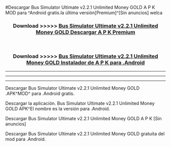 #Descargar Bus Simulator Ultimate v2.2.1 Unlimited Money GOLD  A P K MOD para ^Android gratis.la última versión[Premium]^[Sin anuncios] welca



<div align="center">
<h3>Download >>>>> <a href="https://es-web.web.app/?es= Bus Simulator Ultimate v2.2.1 Unlimited Money GOLD ">Bus Simulator Ultimate v2.2.1 Unlimited Money GOLD  Descargar A P K Premium</a></h3><br>

<h3>Download >>>>> <a href="https://es-web.web.app/?es= Bus Simulator Ultimate v2.2.1 Unlimited Money GOLD ">Bus Simulator Ultimate v2.2.1 Unlimited Money GOLD  Instalador de A P K para .Android</a></h3>
</div>


----------------------------------------------------------

----------------------------------------------------------

----------------------------------------------------------

Descargar Bus Simulator Ultimate v2.2.1 Unlimited Money GOLD  .APK^MOD^ para .Android gratis.

Descargar la aplicación. Bus Simulator Ultimate v2.2.1 Unlimited Money GOLD  APK^El nombre es la versión para .Android.

Descargar Bus Simulator Ultimate v2.2.1 Unlimited Money GOLD  A P K [Sin anuncios]

Descargar Bus Simulator Ultimate v2.2.1 Unlimited Money GOLD  gratuita del mod para .Android.